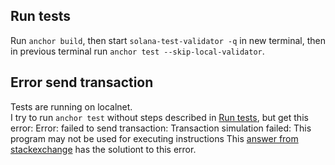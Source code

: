 ## Run tests
Run `anchor build`, then start `solana-test-validator -q` in new terminal, then
in previous terminal run `anchor test --skip-local-validator`.

## Error send transaction
Tests are running on localnet.   
I try to run `anchor test` without steps described in [Run tests](#run-tests),
but get this error: Error: failed to send transaction: Transaction simulation failed: This program may not be used for executing instructions
This [answer from stackexchange](https://solana.stackexchange.com/questions/6034/anchor-failed-transaction-transaction-simulation-failed-this-program-may-not) 
has the solutiont to this error. 